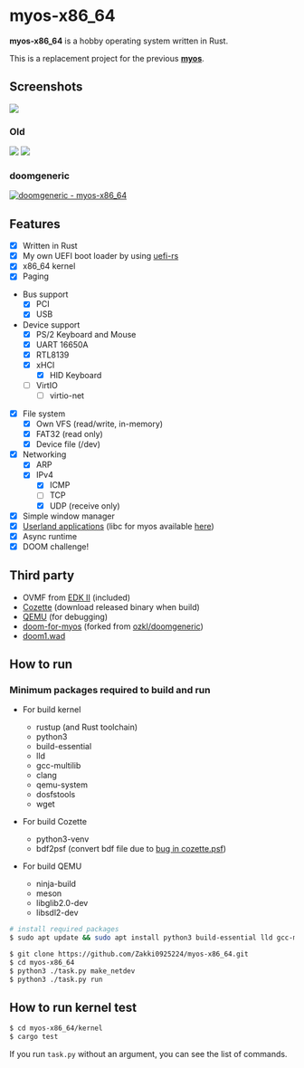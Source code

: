 # myos-x86_64

**myos-x86_64** is a hobby operating system written in Rust.

This is a replacement project for the previous **[myos](https://github.com/Zakki0925224/myos)**.

## Screenshots

![](https://github.com/user-attachments/assets/7cc7d545-b3ca-4042-b145-73a909834c13)

### Old

![](https://github.com/Zakki0925224/myos-x86_64/assets/49384910/b134ef0a-c94e-46f8-a578-a6e160747fae)
![](https://github.com/Zakki0925224/myos-x86_64/assets/49384910/fce1c2e4-f56b-46fa-8530-9eeec6069591)

### doomgeneric

[![doomgeneric - myos-x86_64](http://img.youtube.com/vi/DRtx9h6xlkg/0.jpg)](https://www.youtube.com/watch?v=DRtx9h6xlkg)

## Features

-   [x] Written in Rust
-   [x] My own UEFI boot loader by using [uefi-rs](https://github.com/rust-osdev/uefi-rs)
-   [x] x86_64 kernel
-   [x] Paging
-   Bus support
    -   [x] PCI
    -   [x] USB
-   Device support
    -   [x] PS/2 Keyboard and Mouse
    -   [x] UART 16650A
    -   [x] RTL8139
    -   [x] xHCI
        -   [x] HID Keyboard
    -   [ ] VirtIO
        -   [ ] virtio-net
-   [x] File system
    -   [x] Own VFS (read/write, in-memory)
    -   [x] FAT32 (read only)
    -   [x] Device file (/dev)
-   [x] Networking
    -   [x] ARP
    -   [x] IPv4
        -   [x] ICMP
        -   [ ] TCP
        -   [x] UDP (receive only)
-   [x] Simple window manager
-   [x] [Userland applications](/apps/) (libc for myos available [here](/apps/libc/))
-   [x] Async runtime
-   [x] DOOM challenge!

## Third party

-   OVMF from [EDK II](https://github.com/tianocore/edk2.git) (included)
-   [Cozette](https://github.com/slavfox/Cozette.git) (download released binary when build)
-   [QEMU](https://gitlab.com/qemu-project/qemu.git) (for debugging)
-   [doom-for-myos](https://github.com/Zakki0925224/doom-for-myos) (forked from [ozkl/doomgeneric](https://github.com/ozkl/doomgeneric))
-   [doom1.wad](https://distro.ibiblio.org/slitaz/sources/packages/d/doom1.wad)

## How to run

### Minimum packages required to build and run

-   For build kernel

    -   rustup (and Rust toolchain)
    -   python3
    -   build-essential
    -   lld
    -   gcc-multilib
    -   clang
    -   qemu-system
    -   dosfstools
    -   wget

-   For build Cozette

    -   python3-venv
    -   bdf2psf (convert bdf file due to [bug in cozette.psf](https://github.com/slavfox/Cozette/issues/112))

-   For build QEMU

    -   ninja-build
    -   meson
    -   libglib2.0-dev
    -   libsdl2-dev

```bash
# install required packages
$ sudo apt update && sudo apt install python3 build-essential lld gcc-multilib clang qemu-system dosfstools wget python3-venv bdf2psf ninja-build meson libglib2.0-dev libsdl2-dev

$ git clone https://github.com/Zakki0925224/myos-x86_64.git
$ cd myos-x86_64
$ python3 ./task.py make_netdev
$ python3 ./task.py run
```

## How to run kernel test

```bash
$ cd myos-x86_64/kernel
$ cargo test
```

If you run `task.py` without an argument, you can see the list of commands.
